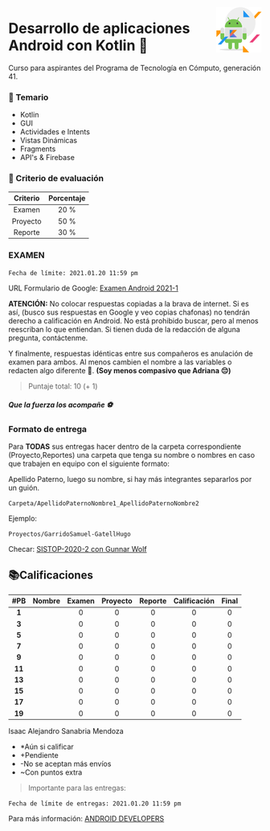 <p>
  <img src="img/s.png" align = "right"  width="90" height="90"/>
</p>

# Desarrollo de aplicaciones Android con Kotlin 📱

Curso para aspirantes del Programa de Tecnología en Cómputo, generación 41.

### 👀 Temario

- Kotlin
- GUI
- Actividades e Intents
- Vistas Dinámicas
- Fragments
- API's & Firebase

### 🐢 Criterio de evaluación 

|  Criterio   | Porcentaje |
|:----------: |:----------:|
|   Examen    |    20 %    |
|  Proyecto   |    50 %    |
|   Reporte   |    30 %    |

### EXAMEN

```
Fecha de límite: 2021.01.20 11:59 pm
```


URL Formulario de Google: [Examen Android 2021-1](https://forms.gle/sH8ffmCZmMgepsSd6)

**ATENCIÓN:** No colocar respuestas copiadas a la brava de internet. Si es así, (busco sus respuestas en Google y veo copias chafonas) no tendrán derecho a calificación en Android. No está prohibido buscar, pero al menos reescriban lo que entiendan. Si tienen duda de la redacción de alguna pregunta, contáctenme. 

Y finalmente, respuestas idénticas entre sus compañeros es anulación de examen para ambos. Al menos cambien el nombre a las variables o redacten algo diferente 👀.  **(Soy menos compasivo que Adriana 😔)**

> Puntaje total: 10 (+ 1)

##### Que la fuerza los acompañe ⚽️

### Formato de entrega

Para **TODAS** sus entregas hacer dentro de la carpeta correspondiente (Proyecto,Reportes) una carpeta que tenga su nombre o nombres en caso que trabajen en equipo con el siguiente formato:

Apellido Paterno, luego su nombre, si hay más integrantes separarlos por un guión.

```
Carpeta/ApellidoPaternoNombre1_ApellidoPaternoNombre2
```

Ejemplo:

```
Proyectos/GarridoSamuel-GatellHugo
```

Checar: [SISTOP-2020-2 con Gunnar Wolf](https://github.com/SamArtGS/sistop-2020-2/tree/master/tareas/2)

## 📚Calificaciones 



| #PB|  Nombre   | Examen|  Proyecto  | Reporte |Calificación|Final|
|:-:|:----------: |:----------:|:-------: |:-------:|:-------:|:-------:|
|**1**|              | 0 | 0 | 0 | 0 | 0
|**3**|              | 0 | 0 | 0 | 0 | 0
|**5**|              | 0 | 0 | 0 | 0 | 0
|**7**|              | 0 | 0 | 0 | 0 | 0
|**9**|              | 0 | 0 | 0 | 0 | 0
|**11**|             | 0 | 0 | 0 | 0 | 0
|**13**|             | 0 | 0 | 0 | 0 | 0
|**15**|             | 0 | 0 | 0 | 0 | 0
|**17**|             | 0 | 0 | 0 | 0 | 0
|**19**|             | 0 | 0 | 0 | 0 | 0

Isaac Alejandro Sanabria Mendoza 

- *Aún si calificar
- +Pendiente
- -No se aceptan más envíos
- ~Con puntos extra

> Importante para las entregas:

```
Fecha de límite de entregas: 2021.01.20 11:59 pm
```



Para más información: [ANDROID DEVELOPERS](https://developer.android.com)


